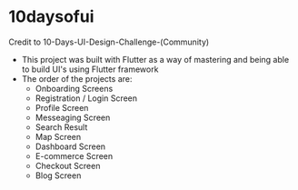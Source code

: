 # 10daysofui

Credit to 10-Days-UI-Design-Challenge-(Community)

- This project was built with Flutter as a way of mastering and being able to build UI's using Flutter framework
- The order of the projects are:
  -  Onboarding Screens
  -  Registration / Login Screen
  -  Profile Screen
  -  Messeaging Screen
  -  Search Result
  -  Map Screen
  -  Dashboard Screen
  -  E-commerce Screen
  -  Checkout Screen
  -  Blog Screen


